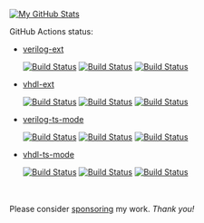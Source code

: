 [![My GitHub Stats](https://github-readme-stats.vercel.app/api/?username=gmlarumbe&count_private=true&theme=tokyonight&showicons=true)]()

GitHub Actions status:
  * [verilog-ext](https://github.com/gmlarumbe/verilog-ext)

     [![Build Status](https://github.com/gmlarumbe/verilog-ext/workflows/ERT-straight/badge.svg)](https://github.com/gmlarumbe/verilog-ext/actions/workflows/build_straight.yml)
     [![Build Status](https://github.com/gmlarumbe/verilog-ext/workflows/package-el-basic/badge.svg)](https://github.com/gmlarumbe/verilog-ext/actions/workflows/build_package_melpa_basic.yml)
     [![Build Status](https://github.com/gmlarumbe/verilog-ext/workflows/ERT-MELPA-Stable/badge.svg)](https://github.com/gmlarumbe/verilog-ext/actions/workflows/build_package_melpa_stable.yml)

  * [vhdl-ext](https://github.com/gmlarumbe/vhdl-ext)

     [![Build Status](https://github.com/gmlarumbe/vhdl-ext/workflows/ERT-straight/badge.svg)](https://github.com/gmlarumbe/vhdl-ext/actions/workflows/build_straight.yml)
     [![Build Status](https://github.com/gmlarumbe/vhdl-ext/workflows/package-el-basic/badge.svg)](https://github.com/gmlarumbe/vhdl-ext/actions/workflows/build_package_melpa_basic.yml)
     [![Build Status](https://github.com/gmlarumbe/vhdl-ext/workflows/ERT-MELPA-Stable/badge.svg)](https://github.com/gmlarumbe/vhdl-ext/actions/workflows/build_package_melapa_stable.yml)

  * [verilog-ts-mode](https://github.com/gmlarumbe/verilog-ts-mode)

     [![Build Status](https://github.com/gmlarumbe/verilog-ts-mode/workflows/ERT-straight/badge.svg)](https://github.com/gmlarumbe/verilog-ts-mode/actions/workflows/build_straight.yml)
     [![Build Status](https://github.com/gmlarumbe/verilog-ts-mode/workflows/package-el-basic/badge.svg)](https://github.com/gmlarumbe/verilog-ts-mode/actions/workflows/build_package_melpa_basic.yml)
     [![Build Status](https://github.com/gmlarumbe/verilog-ts-mode/workflows/ERT-MELPA-Stable/badge.svg)](https://github.com/gmlarumbe/verilog-ts-mode/actions/workflows/build_package_melapa_stable.yml)

  * [vhdl-ts-mode](https://github.com/gmlarumbe/vhdl-ts-mode)

     [![Build Status](https://github.com/gmlarumbe/vhdl-ts-mode/workflows/ERT-straight/badge.svg)](https://github.com/gmlarumbe/vhdl-ts-mode/actions/workflows/build_straight.yml)
     [![Build Status](https://github.com/gmlarumbe/vhdl-ts-mode/workflows/package-el-basic/badge.svg)](https://github.com/gmlarumbe/vhdl-ts-mode/actions/workflows/build_package_melpa_basic.yml)
     [![Build Status](https://github.com/gmlarumbe/vhdl-ts-mode/workflows/ERT-MELPA-Stable/badge.svg)](https://github.com/gmlarumbe/vhdl-ts-mode/actions/workflows/build_package_melapa_stable.yml)

<br/><br/>
Please consider [sponsoring](https://github.com/sponsors/gmlarumbe) my work.  *Thank you!*
